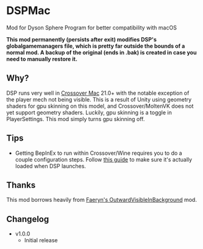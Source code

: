 # DSPMac
Mod for Dyson Sphere Program for better compatibility with macOS

**This mod permanently (persists after exit) modifies DSP's globalgamemanagers file, which is pretty far outside the bounds of a normal mod. A backup of the original (ends in .bak) is created in case you need to manually restore it.**

## Why?
DSP runs very well in [Crossover Mac](https://www.codeweavers.com/crossover#mac) 21.0+ with the notable exception of the player mech not being visible. This is a result of Unity using geometry shaders for gpu skinning on this model, and Crossover/MoltenVK does not yet support geometry shaders. Luckily, gpu skinning is a toggle in PlayerSettings. This mod simply turns gpu skinning off.

## Tips
- Getting BepInEx to run within Crossover/Wine requires you to do a couple configuration steps. Follow [this guide](https://docs.bepinex.dev/articles/advanced/proton_wine.html) to make sure it's actually loaded when DSP launches.

## Thanks
This mod borrows heavily from [Faeryn's OutwardVisibleInBackground](https://github.com/Faeryn/OutwardVisibleInBackground) mod.

## Changelog
- v1.0.0
	- Initial release
